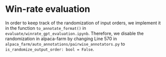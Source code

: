 # Win-rate evaluation

In order to keep track of the randomization of input orders, we implement it in the function `to_annotate_format()` in `evaluate/winrate_gpt_evaluation.ipynb`. Therefore, we disable the randomization in alpaca-farm by changing Line 570 in `alpaca_farm/auto_annotations/pairwise_annotators.py` to `is_randomize_output_order: bool = False`.